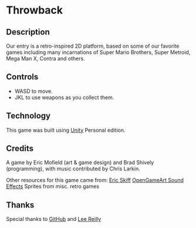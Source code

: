 # Throwback

## Description

Our entry is a retro-inspired 2D platform, based on some of our favorite games including many incarnations of Super Mario Brothers, Super Metroid, Mega Man X, Contra and others.

## Controls

- WASD to move.
- JKL to use weapons as you collect them.

## Technology

This game was built using [Unity](https://unity3d.com/) Personal edition.

## Credits

A game by Eric Mofield (art & game design) and Brad Shively (programming), with music contributed by Chris Larkin.

Other resources for this game came from:
[Eric Skiff](http://ericskiff.com/music/)
[OpenGameArt Sound Effects](https://opengameart.org/content/512-sound-effects-8-bit-style)
Sprites from misc. retro games

## Thanks

Special thanks to [GitHub](http://www.github.com) and [Lee Reilly](https://twitter.com/leereilly)